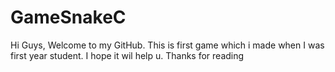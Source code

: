 # GameSnakeC
Hi Guys, Welcome to my GitHub. This is first game which i made when I was first year student. 
I hope it wil help u. 
Thanks for reading 
